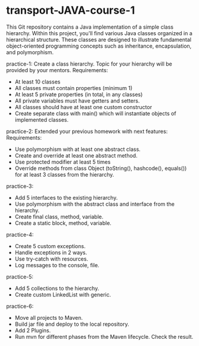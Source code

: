 # transport-JAVA-course-1
This Git repository contains a Java implementation of a simple class hierarchy. Within this project, you'll find various Java classes organized in a hierarchical structure. These classes are designed to illustrate fundamental object-oriented programming concepts such as inheritance, encapsulation, and polymorphism.

practice-1:
Create a class hierarchy. Topic for your hierarchy will be provided by your mentors.
Requirements:
- At least 10 classes
- All classes must contain properties (minimum 1)
- At least 5 private properties (in total, in any classes)
- All private variables must have getters and setters.
- All classes should have at least one custom constructor
- Create separate class with main() which will instantiate objects of implemented classes.

practice-2:
Extended your previous homework with next features:
Requirements:
- Use polymorphism with at least one abstract class.
- Create and override at least one abstract method.
- Use protected modifier at least 5 times
- Override methods from class Object (toString(), hashcode(), equals()) for at least 3 classes from the hierarchy.

practice-3:
- Add 5 interfaces to the existing hierarchy.
- Use polymorphism with the abstract class and interface from the hierarchy.
- Create final class, method, variable. 
- Create a static block, method, variable.

practice-4:
- Create 5 custom exceptions.
- Handle exceptions in 2 ways. 
- Use try-catch with resources.
- Log messages to the console, file.

practice-5:
- Add 5 collections to the hierarchy. 
- Create custom LinkedList with generic.

practice-6:
- Move all projects to Maven. 
- Build jar file and deploy to the local repository. 
- Add 2 Plugins.
- Run mvn for different phases from the Maven lifecycle. Check the result.


